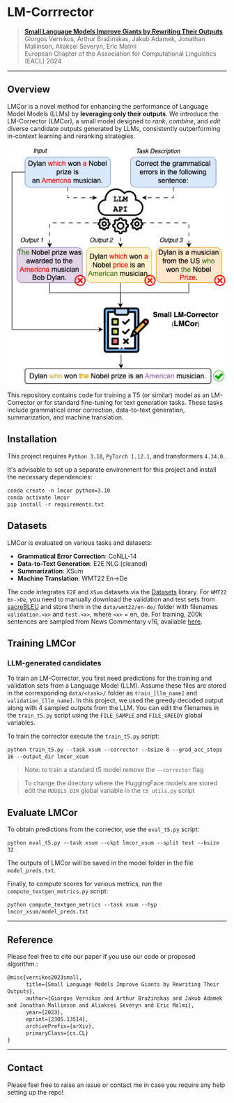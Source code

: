 # LM-Corrrector

> [**Small Language Models Improve Giants by Rewriting Their Outputs**](https://arxiv.org/abs/2305.13514v1)  
> Giorgos Vernikos, Arthur Bražinskas, Jakub Adamek, Jonathan Mallinson, Aliaksei Severyn, Eric Malmi  
> European Chapter of the Association for Computational Linguistics (EACL) 2024

---
## Overview
LMCor is a novel method for enhancing the performance of Language Model Models (LLMs) by **leveraging only their outputs**. We introduce the LM-Corrector (LMCor), a small model designed to *rank*, *combine*, and *edit* diverse candidate outputs generated by LLMs, consistently outperforming in-context learning and reranking strategies.

<p align="center">
  <img src="lmcor-fig.png" width="500">
</p>


This repository contains code for training a T5 (or similar) model as an LM-Corrector or for standard fine-tuning for text generation tasks. These tasks include grammatical error correction, data-to-text generation, summarization, and machine translation.

## Installation

This project requires `Python 3.10`, `PyTorch 1.12.1`, and transformers `4.34.0`.

It's advisable to set up a separate environment for this project and install the necessary dependencies:

```
conda create -n lmcor python=3.10
conda activate lmcor
pip install -r requirements.txt
```

## Datasets
LMCor is evaluated on various tasks and datasets:

* **Grammatical Error Correction**: CoNLL-14
* **Data-to-Text Generation**: E2E NLG (cleaned)
* **Summarization**: XSum
* **Machine Translation**: WMT22 En->De

The code integrates `E2E` and `XSum` datasets via the [Datasets](https://github.com/huggingface/datasets) library. For `WMT22 En->De`, you need to manually download the validation and test sets from [sacreBLEU](https://github.com/mjpost/sacrebleu) and store them in the `data/wmt22/en-de/` folder with filenames `validation.<x>` and `test.<x>`, where `<x>` = en, de. For training, 200k sentences are sampled from News Commentary v16, available [here](https://www.statmt.org/wmt22/translation-task.html).

## Training LMCor

### LLM-generated candidates

To train an LM-Corrector, you first need predictions for the training and validation sets from a Language Model (LLM). Assume these files are stored in the corresponding `data/<task>/` folder as `train_[llm_name]` and `validation_[llm_name]`. In this project, we used the greedy decoded output along with 4 sampled outputs from the LLM. You can edit the filenames in the `train_t5.py` script using the `FILE_SAMPLE` and `FILE_GREEDY` global variables.

To train the corrector execute the `train_t5.py` script:

```
python train_t5.py --task xsum --corrector --bsize 8 --grad_acc_steps 16 --output_dir lmcor_xsum
```
> Note: to train a standard t5 model remove the `--corrector` flag

> To change the directory where the HuggingFace models are stored edit the `MODELS_DIR` global variable in the `t5_utils.py` script

## Evaluate LMCor

To obtain predictions from the corrector, use the `eval_t5.py` script:

```
python eval_t5.py --task xsum --ckpt lmcor_xsum --split test --bsize 32 
```
The outputs of LMCor will be saved in the model folder in the file `model_preds.txt`.

Finally, to compute scores for various metrics, run the `compute_textgen_metrics.py` script:

```
python compute_textgen_metrics --task xsum --hyp lmcor_xsum/model_preds.txt
```

---
## Reference
Please feel free to cite our paper if you use our code or proposed algorithm.:
```
@misc{vernikos2023small,
      title={Small Language Models Improve Giants by Rewriting Their Outputs}, 
      author={Giorgos Vernikos and Arthur Bražinskas and Jakub Adamek and Jonathan Mallinson and Aliaksei Severyn and Eric Malmi},
      year={2023},
      eprint={2305.13514},
      archivePrefix={arXiv},
      primaryClass={cs.CL}
}
```

---
## Contact
Please feel free to raise an issue or contact me in case you require any help setting up the repo!
